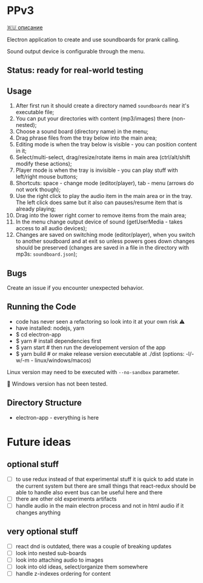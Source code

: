 # PPv3

[🇷🇺 описание](https://github.com/sowcow/prank-player/wiki/%D0%BE%D0%BF%D0%B8%D1%81%D0%B0%D0%BD%D0%B8%D0%B5)

Electron application to create and use soundboards for prank calling.

Sound output device is configurable through the menu.

## Status: ready for real-world testing

## Usage

1. After first run it should create a directory named `soundboards` near it's executable file;
1. You can put your directories with content (mp3/images) there (non-nested);
1. Choose a sound board (directory name) in the menu;
1. Drag phrase files from the tray below into the main area;
1. Editing mode is when the tray below is visible - you can position content in it;
1. Select/multi-select, drag/resize/rotate items in main area (ctrl/alt/shift modify these actions);
1. Player mode is when the tray is invisible - you can play stuff with left/right mouse buttons;
1. Shortcuts: space - change mode (editor/player), tab - menu (arrows do not work though);
1. Use the right click to play the audio item in the main area or in the tray.
   The left click does same but it also can pauses/resume item that is already playing;
1. Drag into the lower right corner to remove items from the main area;
1. In the menu change output device of sound (getUserMedia - takes access to all audio devices);
1. Changes are saved on switching mode (editor/player), when you switch to another soudboard and at exit so unless powers goes down changes should be preserved
   (changes are saved in a file in the directory with mp3s: `soundboard.json`);

## Bugs

Create an issue if you encounter unexpected behavior.

## Running the Code

- code has never seen a refactoring so look into it at your own risk :warning:
- have installed: nodejs, yarn
- $ cd electron-app
- $ yarn        # install dependencies first
- $ yarn start  # then run the developement version of the app
- $ yarn build  # or make release version executable at ./dist (options: -l/-w/-m - linux/windows/macos)

Linux version may need to be executed with `--no-sandbox` parameter.

:construction: Windows version has not been tested.

## Directory Structure

- electron-app - everything is here

# Future ideas

## optional stuff

- [ ] to use redux instead of that experimental stuff
      it is quick to add state in the current system
      but there are small things that react-redux should be able to handle
      also event bus can be useful here and there
- [ ] there are other old experiments artifacts
- [ ] handle audio in the main electron process and not in html audio
      if it changes anything

## very optional stuff

- [ ] react dnd is outdated, there was a couple of breaking updates
- [ ] look into nested sub-boards
- [ ] look into attaching audio to images
- [ ] look into old ideas, select/organize them somewhere
- [ ] handle z-indexes ordering for content
